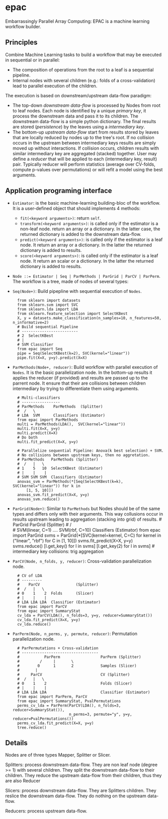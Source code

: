 epac
====

Embarrassingly Parallel Array Computing: EPAC is a machine learning workflow
builder.

Principles
----------

Combine Machine Learning tasks to build a workflow that may be executed in
sequential or in parallel:
- The composition of operations from the root to a leaf is a sequential pipeline.
- Internal nodes with several children (e.g.: folds of a cross-validation) lead
  to parallel execution of the children.

The execution is based on downstream/upstream data-flow paradigm:
- The top-down *downstream data-flow* is processed by Nodes from root to leaf nodes.
  Each node is identified by a unique *primary key*, it process the downstream
  data and pass it to its children. The downstream data-flow is a simple python
  dictionary. The final results are stored (*persistence*) by the leaves using a
  *intermediary key*.
- The bottom-up *upstream data-flow* start from results stored by leaves that 
  are locally reduced by nodes up to the tree's root. If no collision occurs
  in the upstream between intermediary keys results are simply moved up without
  interactions. If collision occurs, children results with similar intermediary key
  are aggregated (stacked) together. User may define a *reducer* that will be 
  applied to each (intermediary key, result) pair. Typically reducer will perform
  statistics (average over CV-folds, compute p-values over permutations) or will
  refit a model using the best arguments.


Application programing interface
--------------------------------

- `Estimator`: is the basic machine-learning building-bloc of the workflow. It is
   a user-defined object that should implements 4 methods:
  - `fit(<keyword arguments>)`: return `self`.
  - `transform(<keyword arguments>)`: is called only if the estimator is a non-leaf node.
     return an array or a dictionary. In the latter case, the returned dictionary
     is added to the downstream data-flow.
  - `predict(<keyword arguments>)`: is called only if the estimator is a leaf node. It return an 
     array or a dictionary. In the latter the returned dictionary is added to 
     results.
  - `score(<keyword arguments>)`: is called only if the estimator is a leaf node. It return an 
     scalar or a dictionary. In the latter the returned dictionary is added to 
     results.
- `Node ::= Estimator | Seq | ParMethods | ParGrid | ParCV | ParPerm`. The workflow
   is a tree, made of nodes of several types:
- `Seq(Node+)`: Build pipepline with sequential execution of `Nodes`.

        from sklearn import datasets
        from sklearn.svm import SVC
        from sklearn.lda import LDA
        from sklearn.feature_selection import SelectKBest
        X, y = datasets.make_classification(n_samples=10, n_features=50, n_informative=2)
        # Build sequential Pipeline
        # -------------------------
        # 2  SelectKBest
        # |
        # SVM Classifier
        from epac import Seq
        pipe = Seq(SelectKBest(k=2), SVC(kernel="linear"))
        pipe.fit(X=X, y=y).predict(X=X)

- `ParMethods(Node+, reducer)`: Build workflow with parallel execution of `Nodes`.
   It is the basic parallelization node. In the bottom-up results it applies the
   reducer (if provided) and results are passed up to the parrent node. It ensure
   that their are collisions between children intermediary by trying to differentiate
   them using arguments.

        # Multi-classifiers
        # -----------------
        # ParMethods    ParMethods  (Splitter)
        #  /   \
        # LDA  SVM      Classifiers (Estimator)
        from epac import ParMethods
        multi = ParMethods(LDA(),  SVC(kernel="linear"))
        multi.fit(X=X, y=y)
        multi.predict(X=X)
        # Do both
        multi.fit_predict(X=X, y=y)

        # Parallelize sequential Pipeline: Anova(k best selection) + SVM.
        # No collisions between upstream keys, then no aggretation.
        # ParMethods   ParMethods (Splitter)
        #  /   |   \
        # 1    5   10  SelectKBest (Estimator)
        # |    |    |
        # SVM SVM SVM  Classifiers (Estimator)
        anovas_svm = ParMethods(*[Seq(SelectKBest(k=k), SVC(kernel="linear")) for k in 
            [1, 5, 10]])
        anovas_svm.fit_predict(X=X, y=y)
        anovas_svm.reduce()

- `ParGrid(Node+)`: Similar to `ParMethods` but Nodes should be of the same types
   and differs only with their arguments. This way collusions occur in results
   upstream leading to aggregation (stacking into grid) of results.
        #                   ParGrid                ParGrid (Splitter)
        #                  /     \
        # SVM(linear, C=1)  .... SVM(rbf, C=10) Classifiers (Estimator)
        from epac import ParGrid
        svms = ParGrid(*[SVC(kernel=kernel, C=C) for kernel in ("linear", "rbf") for C in [1, 10]])
        svms.fit_predict(X=X, y=y)
        svms.reduce()
        [l.get_key() for l in svms]
        [l.get_key(2) for l in svms]  # intermediary key collisions: trig aggregation

- `ParCV(Node, n_folds, y, reducer)`: Cross-validation parallelization node.

        # CV of LDA
        # ---------
        #    ParCV                (Splitter)
        #  /   |   \
        # 0    1    2  Folds      (Slicer)
        # |    |    |
        # LDA LDA LDA  Classifier (Estimator)
        from epac import ParCV
        from epac import SummaryStat
        cv_lda = ParCV(LDA(), n_folds=3, y=y, reducer=SummaryStat())
        cv_lda.fit_predict(X=X, y=y)
        cv_lda.reduce()

- `ParPerm(Node, n_perms, y, permute, reducer)`:  Permutation parallelization node.

        # ParPermutations + Cross-validation
        # ----------------------------------
        #           ParPerm                  ParPerm (Splitter)
        #         /     |       \
        #        0      1       2            Samples (Slicer)
        #       |
        #     ParCV                          CV (Splitter)
        #  /   |   \
        # 0    1    2                        Folds (Slicer)
        # |    |    |
        # LDA LDA LDA                        Classifier (Estimator)
        from epac import ParPerm, ParCV
        from epac import SummaryStat, PvalPermutations
        perms_cv_lda = ParPerm(ParCV(LDA(), n_folds=3, reducer=SummaryStat()),
                               n_perms=3, permute="y", y=y, reducer=PvalPermutations())
        perms_cv_lda.fit_predict(X=X, y=y)
        tree.reduce()

Details
-------

Nodes are of three types Mapper, Splitter or Slicer.

Splitters: process downstream data-flow.
They are non leaf node  (degree >= 1) with several children.
They split the downstream data-flow to their children.
They reduce the upstream data-flow from their children, thus they are
also Reducer

Slicers: process downstream data-flow.
They are Splitters children.
They reslice the downstream data-flow.
They do nothing on the upstream data-flow.

Reducers: process upstream data-flow.
